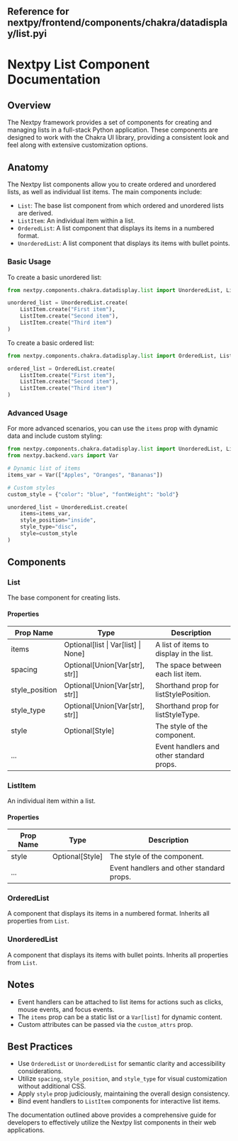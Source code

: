 ##  Reference for nextpy/frontend/components/chakra/datadisplay/list.pyi

# Nextpy List Component Documentation

## Overview

The Nextpy framework provides a set of components for creating and managing lists in a full-stack Python application. These components are designed to work with the Chakra UI library, providing a consistent look and feel along with extensive customization options.

## Anatomy

The Nextpy list components allow you to create ordered and unordered lists, as well as individual list items. The main components include:

- `List`: The base list component from which ordered and unordered lists are derived.
- `ListItem`: An individual item within a list.
- `OrderedList`: A list component that displays its items in a numbered format.
- `UnorderedList`: A list component that displays its items with bullet points.

### Basic Usage

To create a basic unordered list:

```python
from nextpy.components.chakra.datadisplay.list import UnorderedList, ListItem

unordered_list = UnorderedList.create(
    ListItem.create("First item"),
    ListItem.create("Second item"),
    ListItem.create("Third item")
)
```

To create a basic ordered list:

```python
from nextpy.components.chakra.datadisplay.list import OrderedList, ListItem

ordered_list = OrderedList.create(
    ListItem.create("First item"),
    ListItem.create("Second item"),
    ListItem.create("Third item")
)
```

### Advanced Usage

For more advanced scenarios, you can use the `items` prop with dynamic data and include custom styling:

```python
from nextpy.components.chakra.datadisplay.list import UnorderedList, ListItem
from nextpy.backend.vars import Var

# Dynamic list of items
items_var = Var(["Apples", "Oranges", "Bananas"])

# Custom styles
custom_style = {"color": "blue", "fontWeight": "bold"}

unordered_list = UnorderedList.create(
    items=items_var,
    style_position="inside",
    style_type="disc",
    style=custom_style
)
```

## Components

### List

The base component for creating lists.

#### Properties

| Prop Name      | Type                                       | Description                                     |
| -------------- | ------------------------------------------ | ----------------------------------------------- |
| items          | Optional[list \| Var[list] \| None]        | A list of items to display in the list.         |
| spacing        | Optional[Union[Var[str], str]]             | The space between each list item.               |
| style_position | Optional[Union[Var[str], str]]             | Shorthand prop for listStylePosition.           |
| style_type     | Optional[Union[Var[str], str]]             | Shorthand prop for listStyleType.               |
| style          | Optional[Style]                            | The style of the component.                      |
| ...            |                                            | Event handlers and other standard props.        |

### ListItem

An individual item within a list.

#### Properties

| Prop Name      | Type                                       | Description                                     |
| -------------- | ------------------------------------------ | ----------------------------------------------- |
| style          | Optional[Style]                            | The style of the component.                      |
| ...            |                                            | Event handlers and other standard props.        |

### OrderedList

A component that displays its items in a numbered format. Inherits all properties from `List`.

### UnorderedList

A component that displays its items with bullet points. Inherits all properties from `List`.

## Notes

- Event handlers can be attached to list items for actions such as clicks, mouse events, and focus events.
- The `items` prop can be a static list or a `Var[list]` for dynamic content.
- Custom attributes can be passed via the `custom_attrs` prop.

## Best Practices

- Use `OrderedList` or `UnorderedList` for semantic clarity and accessibility considerations.
- Utilize `spacing`, `style_position`, and `style_type` for visual customization without additional CSS.
- Apply `style` prop judiciously, maintaining the overall design consistency.
- Bind event handlers to `ListItem` components for interactive list items.

The documentation outlined above provides a comprehensive guide for developers to effectively utilize the Nextpy list components in their web applications.